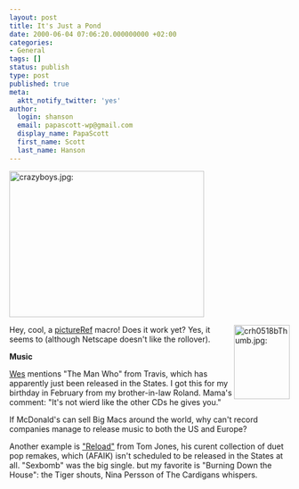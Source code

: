 ```yaml
---
layout: post
title: It's Just a Pond
date: 2000-06-04 07:06:20.000000000 +02:00
categories:
- General
tags: []
status: publish
type: post
published: true
meta:
  aktt_notify_twitter: 'yes'
author:
  login: shanson
  email: papascott-wp@gmail.com
  display_name: PapaScott
  first_name: Scott
  last_name: Hanson
---
```

<p><a href="http://Mama.editthispage.com"><img src="https://www.papascott.de/wordpress/wp-content/uploads/2000/06/crazyboys.jpg" height="262" width="350" alt="crazyboys.jpg: " border="0" /></a>
<p><a href="http://Mama.editthispage.com"><img src="https://www.papascott.de/wordpress/wp-content/uploads/2000/06/20000518014.jpg" height="133" width="100" align="right" onmouseout="this.src='http://static.userland.com/images/mausnews/20000518014.jpg'" onmouseover="this.src='http://static.userland.com/images/mausnews/20000518013.jpg'" alt="crh0518bThumb.jpg: " border="0" /></a>Hey, cool, a <a href="http://macros.userland.com/basic/pictureRef">pictureRef</a> macro! Does it work yet? Yes, it seems to (although Netscape doesn't like the rollover).</p>
<p><b>Music</b></p>
<p><a href="http://wmf.editthispage.com/">Wes</a> mentions "The Man Who" from Travis, which has apparently just been released in the States. I got this for my birthday in February from my brother-in-law Roland. Mama's comment: "It's not wierd like the other CDs he gives you."</p>
<p>If McDonald's can sell Big Macs around the world, why can't record companies manage to release music to both the US and Europe?</p>
<p>Another example is <a href="http://music.barnesandnoble.com/search/product.asp?ean=5033197093024">"Reload"</a> from Tom Jones, his curent collection of duet pop remakes, which (AFAIK) isn't scheduled to be released in the States at all. "Sexbomb" was the big single. but my favorite is "Burning Down the House": the Tiger shouts, Nina Persson of The Cardigans whispers.</p>

